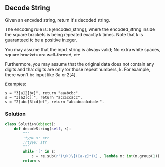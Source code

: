 ## Decode String

Given an encoded string, return it's decoded string.

The encoding rule is: k[encoded_string], where the encoded_string inside the square brackets is being repeated exactly k times. Note that k is guaranteed to be a positive integer.

You may assume that the input string is always valid; No extra white spaces, square brackets are well-formed, etc.

Furthermore, you may assume that the original data does not contain any digits and that digits are only for those repeat numbers, k. For example, there won't be input like 3a or 2[4].

Examples:
```
s = "3[a]2[bc]", return "aaabcbc".
s = "3[a2[c]]", return "accaccacc".
s = "2[abc]3[cd]ef", return "abcabccdcdcdef".
```

### Solution

```python
class Solution(object):
    def decodeString(self, s):
        """
        :type s: str
        :rtype: str
        """
        while '[' in s:
            s = re.sub(r'(\d+)\[([a-z]*)\]', lambda m: int(m.group(1)) * m.group(2), s)
        return s
```
